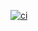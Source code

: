 [![ci](https://github.com/KruglovDV/devops-for-programmers-project-lvl1/actions/workflows/push.yml/badge.svg)](https://github.com/KruglovDV/devops-for-programmers-project-lvl1/actions/workflows/push.yml)